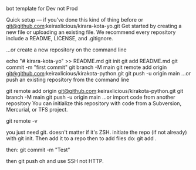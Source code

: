 bot template for Dev not Prod

Quick setup — if you’ve done this kind of thing before
or	
git@github.com:keiraxlicious/kirara-kota-yo.git
Get started by creating a new file or uploading an existing file. We recommend every repository include a README, LICENSE, and .gitignore.

…or create a new repository on the command line



echo "# kirara-kota-yo" >> README.md
git init
git add README.md
git commit -m "first commit"
git branch -M main
git remote add origin git@github.com:keiraxlicious/kirakota-python.git
git push -u origin main
…or push an existing repository from the command line



git remote add origin git@github.com:keiraxlicious/kirakota-python.git
git branch -M main
git push -u origin main
…or import code from another repository
You can initialize this repository with code from a Subversion, Mercurial, or TFS project.


git remote -v


you just need git. doesn't matter if it's ZSH.
initiate the repo (if not already) with git init.
Then add it to a repo
then to add files do:
git add .

then:
git commit -m "Test"

then
git push
oh and use SSH not HTTP.
